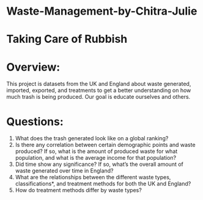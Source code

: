 # Waste-Management-by-Chitra-Julie

# Taking Care of Rubbish

# Overview:

This project is datasets from the UK and England about waste generated, imported, exported, and treatments to get a better understanding on how much trash is being produced. Our goal is educate ourselves and others.

# Questions:

1. What does the trash generated look like on a global ranking?
2. Is there any correlation between certain demographic points and waste produced? If so, what is the amount of produced waste for what population, and what is the average income for that population?
3. Did time show any significance? If so, what’s the overall amount of waste generated over time in England?
4. What are the relationships between the different waste types, classifications*, and treatment methods for both the UK and England?
5. How do treatment methods differ by waste types?


